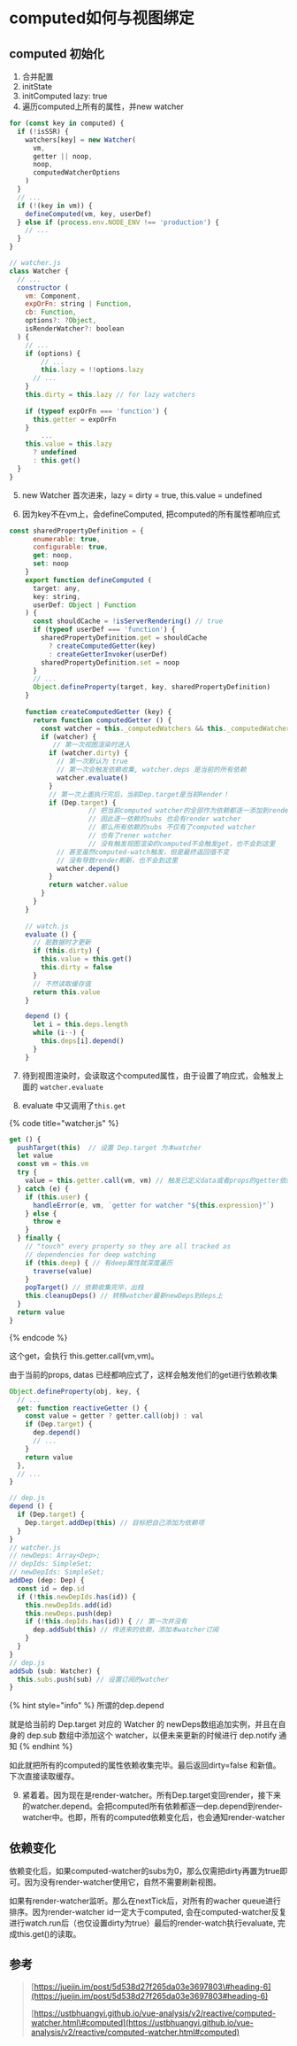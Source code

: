 # computed如何与视图绑定

## computed 初始化

1. 合并配置
2. initState
3. initComputed lazy: true
4. 遍历computed上所有的属性，并new watcher

```javascript
for (const key in computed) {
  if (!isSSR) {
    watchers[key] = new Watcher(
      vm,
      getter || noop,
      noop,
      computedWatcherOptions
    )
  }
  // ...
  if (!(key in vm)) {
    defineComputed(vm, key, userDef)
  } else if (process.env.NODE_ENV !== 'production') {
    // ...
  }
}

// watcher.js
class Watcher {
  // ...
  constructor (
    vm: Component,
    expOrFn: string | Function,
    cb: Function,
    options?: ?Object,
    isRenderWatcher?: boolean
  ) {
    // ...
    if (options) {
    	// ...
    	this.lazy = !!options.lazy
      // ...
    }
    this.dirty = this.lazy // for lazy watchers
      
    if (typeof expOrFn === 'function') {
      this.getter = expOrFn
    } 
		...
    this.value = this.lazy
      ? undefined
      : this.get()
  }
}
```

5. new Watcher 首次进来，lazy = dirty = true, this.value = undefined

6. 因为key不在vm上，会defineComputed, 把computed的所有属性都响应式

```javascript
const sharedPropertyDefinition = {
      enumerable: true,
      configurable: true,
      get: noop,
      set: noop
    }
    export function defineComputed (
      target: any,
      key: string,
      userDef: Object | Function
    ) {
      const shouldCache = !isServerRendering() // true
      if (typeof userDef === 'function') {
        sharedPropertyDefinition.get = shouldCache
          ? createComputedGetter(key)
          : createGetterInvoker(userDef)
        sharedPropertyDefinition.set = noop
      } 
      // ...
      Object.defineProperty(target, key, sharedPropertyDefinition)
    }
    
    function createComputedGetter (key) {
      return function computedGetter () {
        const watcher = this._computedWatchers && this._computedWatchers[key]
        if (watcher) {
           // 第一次视图渲染时进入
          if (watcher.dirty) { 
            // 第一次默认为 true
            // 第一次会触发依赖收集, watcher.deps 是当前的所有依赖
            watcher.evaluate() 
          }
          // 第一次上面执行完后，当前Dep.target是当前Render！
          if (Dep.target) { 
    				// 把当前computed watcher的全部作为依赖都逐一添加到render watcher
    				// 因此逐一依赖的subs 也会有render watcher
    				// 那么所有依赖的subs 不仅有了computed watcher
    				// 也有了rener watcher
    				// 没有触发视图渲染的computed不会触发get，也不会到这里
            // 甚至虽然computed-watch触发，但是最终返回值不变
            // 没有导致render刷新，也不会到这里
            watcher.depend() 
          }
          return watcher.value
        }
      }
    }
    
    // watch.js
    evaluate () {
      // 脏数据时才更新
      if (this.dirty) {
        this.value = this.get()
        this.dirty = false
      }
      // 不然读取缓存值
      return this.value
    }

    depend () {
      let i = this.deps.length
      while (i--) {
        this.deps[i].depend()
      }
    }
```

7. 待到视图渲染时，会读取这个computed属性，由于设置了响应式，会触发上面的 `watcher.evaluate` 

8. evaluate 中又调用了`this.get` 

{% code title="watcher.js" %}
```javascript
get () {
  pushTarget(this)  // 设置 Dep.target 为本watcher
  let value
  const vm = this.vm
  try {
    value = this.getter.call(vm, vm) // 触发已定义data或者props的getter依赖收集
  } catch (e) {
    if (this.user) {
      handleError(e, vm, `getter for watcher "${this.expression}"`)
    } else {
      throw e
    }
  } finally {
    // "touch" every property so they are all tracked as
    // dependencies for deep watching
    if (this.deep) { // 有deep属性就深度遍历
      traverse(value)
    }
    popTarget() // 依赖收集完毕，出栈
    this.cleanupDeps() // 转移watcher最新newDeps到deps上
  }
  return value
}
```
{% endcode %}

这个get，会执行 this.getter.call\(vm,vm\)。

由于当前的props, datas 已经都响应式了，这样会触发他们的get进行依赖收集

```javascript
Object.defineProperty(obj, key, {
  // ...
  get: function reactiveGetter () {
    const value = getter ? getter.call(obj) : val
    if (Dep.target) {
      dep.depend()
      // ...
    }
    return value
  },
  // ...
}

// dep.js
depend () {
  if (Dep.target) {
    Dep.target.addDep(this) // 目标把自己添加为依赖项
  }
}
// watcher.js
// newDeps: Array<Dep>;
// depIds: SimpleSet;
// newDepIds: SimpleSet;
addDep (dep: Dep) {
  const id = dep.id
  if (!this.newDepIds.has(id)) {
    this.newDepIds.add(id)
    this.newDeps.push(dep)
    if (!this.depIds.has(id)) { // 第一次并没有
      dep.addSub(this) // 传进来的依赖，添加本watcher订阅
    }
  }
}
// dep.js 
addSub (sub: Watcher) { 
  this.subs.push(sub) // 设置订阅的watcher
}

```

{% hint style="info" %}
所谓的dep.depend

就是给当前的 Dep.target 对应的 Watcher 的 newDeps数组追加实例，并且在自身的 dep.sub 数组中添加这个 watcher，以便未来更新的时候进行 dep.notify 通知
{% endhint %}

如此就把所有的computed的属性依赖收集完毕。最后返回dirty=false 和新值。下次直接读取缓存。

9. 紧着着。因为现在是render-watcher。所有Dep.target变回render，接下来的watcher.depend。会把computed所有依赖都逐一dep.depend到render-watcher中。也即，所有的computed依赖变化后，也会通知render-watcher

## 依赖变化

依赖变化后，如果computed-watcher的subs为0，那么仅需把dirty再置为true即可。因为没有render-watcher使用它，自然不需要刷新视图。

如果有render-watcher监听。那么在nextTick后，对所有的wacher queue进行排序。因为render-watcher id一定大于computed, 会在computed-watcher反复进行watch.run后（也仅设置dirty为true）最后的render-watch执行evaluate, 完成this.get\(\)的读取。

## 参考

> [https://juejin.im/post/5d538d27f265da03e3697803\#heading-6](https://juejin.im/post/5d538d27f265da03e3697803#heading-6)
>
> [https://ustbhuangyi.github.io/vue-analysis/v2/reactive/computed-watcher.html\#computed](https://ustbhuangyi.github.io/vue-analysis/v2/reactive/computed-watcher.html#computed)





